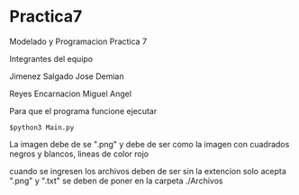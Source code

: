 # Practica7

Modelado y Programacion Practica 7

Integrantes del equipo

Jimenez Salgado Jose Demian

Reyes Encarnacion Miguel Angel

Para que el programa funcione ejecutar

	$python3 Main.py

La imagen debe de se ".png" y debe de ser como la imagen con cuadrados negros y blancos, lineas de color 
rojo

cuando se ingresen los archivos deben de ser sin la extencion solo acepta ".png" y ".txt" se deben de poner en la carpeta ./Archivos
 
